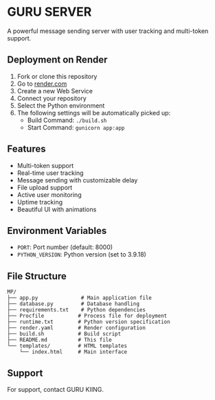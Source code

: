 # GURU SERVER

A powerful message sending server with user tracking and multi-token support.

## Deployment on Render

1. Fork or clone this repository
2. Go to [render.com](https://render.com)
3. Create a new Web Service
4. Connect your repository
5. Select the Python environment
6. The following settings will be automatically picked up:
   - Build Command: `./build.sh`
   - Start Command: `gunicorn app:app`

## Features

- Multi-token support
- Real-time user tracking
- Message sending with customizable delay
- File upload support
- Active user monitoring
- Uptime tracking
- Beautiful UI with animations

## Environment Variables

- `PORT`: Port number (default: 8000)
- `PYTHON_VERSION`: Python version (set to 3.9.18)

## File Structure

```
MP/
├── app.py              # Main application file
├── database.py         # Database handling
├── requirements.txt    # Python dependencies
├── Procfile           # Process file for deployment
├── runtime.txt        # Python version specification
├── render.yaml        # Render configuration
├── build.sh           # Build script
├── README.md          # This file
└── templates/         # HTML templates
    └── index.html     # Main interface
```

## Support

For support, contact GURU KIING.
